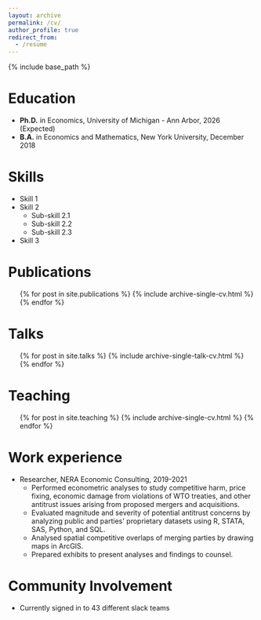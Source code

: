 ```yaml
---
layout: archive
permalink: /cv/
author_profile: true
redirect_from:
  - /resume
---
```


{% include base_path %}

Education
======
* **Ph.D.** in Economics, University of Michigan - Ann Arbor, 2026 (Expected)
* **B.A.** in Economics and Mathematics, New York University, December 2018

Skills
======
* Skill 1
* Skill 2
  * Sub-skill 2.1
  * Sub-skill 2.2
  * Sub-skill 2.3
* Skill 3

Publications
======
  <ul>{% for post in site.publications %}
    {% include archive-single-cv.html %}
  {% endfor %}</ul>
  
Talks
======
  <ul>{% for post in site.talks %}
    {% include archive-single-talk-cv.html %}
  {% endfor %}</ul>
  
Teaching
======
  <ul>{% for post in site.teaching %}
    {% include archive-single-cv.html %}
  {% endfor %}</ul>

Work experience
======
* Researcher, NERA Economic Consulting, 2019-2021
  * Performed econometric analyses to study competitive harm, price fixing, economic damage from violations of WTO treaties, and other antitrust issues arising from proposed mergers and acquisitions.
  * Evaluated magnitude and severity of potential antitrust concerns by analyzing public and parties' proprietary datasets using R, STATA, SAS, Python, and SQL.
  * Analysed spatial competitive overlaps of merging parties by drawing maps in ArcGIS.
  * Prepared exhibits to present analyses and findings to counsel.

Community Involvement
======
* Currently signed in to 43 different slack teams

<!---
title: "CV"
--->
